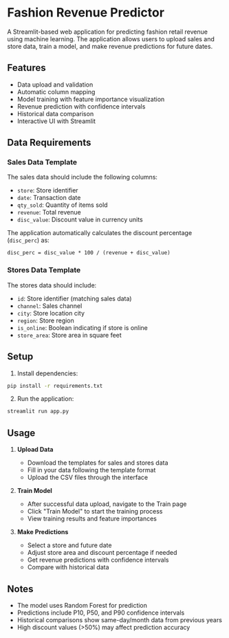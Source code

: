 # Fashion Revenue Predictor

A Streamlit-based web application for predicting fashion retail revenue using machine learning. The application allows users to upload sales and store data, train a model, and make revenue predictions for future dates.

## Features

- Data upload and validation
- Automatic column mapping
- Model training with feature importance visualization
- Revenue prediction with confidence intervals
- Historical data comparison
- Interactive UI with Streamlit

## Data Requirements

### Sales Data Template
The sales data should include the following columns:
- `store`: Store identifier
- `date`: Transaction date
- `qty_sold`: Quantity of items sold
- `revenue`: Total revenue
- `disc_value`: Discount value in currency units

The application automatically calculates the discount percentage (`disc_perc`) as:
```
disc_perc = disc_value * 100 / (revenue + disc_value)
```

### Stores Data Template
The stores data should include:
- `id`: Store identifier (matching sales data)
- `channel`: Sales channel
- `city`: Store location city
- `region`: Store region
- `is_online`: Boolean indicating if store is online
- `store_area`: Store area in square feet

## Setup

1. Install dependencies:
```bash
pip install -r requirements.txt
```

2. Run the application:
```bash
streamlit run app.py
```

## Usage

1. **Upload Data**
   - Download the templates for sales and stores data
   - Fill in your data following the template format
   - Upload the CSV files through the interface

2. **Train Model**
   - After successful data upload, navigate to the Train page
   - Click "Train Model" to start the training process
   - View training results and feature importances

3. **Make Predictions**
   - Select a store and future date
   - Adjust store area and discount percentage if needed
   - Get revenue predictions with confidence intervals
   - Compare with historical data

## Notes

- The model uses Random Forest for prediction
- Predictions include P10, P50, and P90 confidence intervals
- Historical comparisons show same-day/month data from previous years
- High discount values (>50%) may affect prediction accuracy
